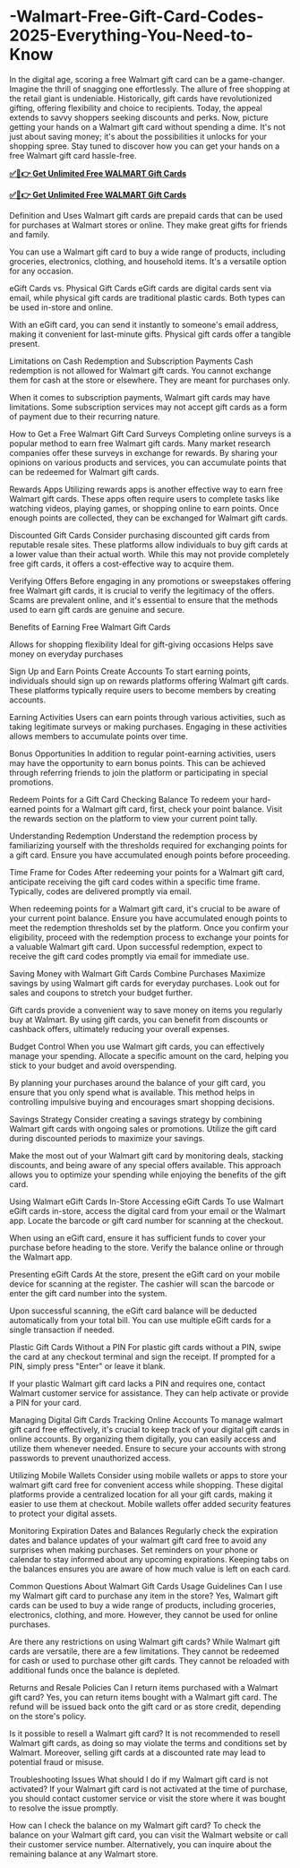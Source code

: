 # -Walmart-Free-Gift-Card-Codes-2025-Everything-You-Need-to-Know
In the digital age, scoring a free Walmart gift card can be a game-changer. Imagine the thrill of snagging one effortlessly. The allure of free shopping at the retail giant is undeniable. Historically, gift cards have revolutionized gifting, offering flexibility and choice to recipients. Today, the appeal extends to savvy shoppers seeking discounts and perks. Now, picture getting your hands on a Walmart gift card without spending a dime. It's not just about saving money; it's about the possibilities it unlocks for your shopping spree. Stay tuned to discover how you can get your hands on a free Walmart gift card hassle-free.

**[✅🔴👉 Get Unlimited Free WALMART Gift Cards](https://usa.offerznz.com/walmart%20gift%20card/)**


**[✅🔴👉 Get Unlimited Free WALMART Gift Cards](https://usa.offerznz.com/walmart%20gift%20card/)**


Definition and Uses
Walmart gift cards are prepaid cards that can be used for purchases at Walmart stores or online. They make great gifts for friends and family.

You can use a Walmart gift card to buy a wide range of products, including groceries, electronics, clothing, and household items. It's a versatile option for any occasion.

eGift Cards vs. Physical Gift Cards
eGift cards are digital cards sent via email, while physical gift cards are traditional plastic cards. Both types can be used in-store and online.

With an eGift card, you can send it instantly to someone's email address, making it convenient for last-minute gifts. Physical gift cards offer a tangible present.

Limitations on Cash Redemption and Subscription Payments
Cash redemption is not allowed for Walmart gift cards. You cannot exchange them for cash at the store or elsewhere. They are meant for purchases only.

When it comes to subscription payments, Walmart gift cards may have limitations. Some subscription services may not accept gift cards as a form of payment due to their recurring nature.

How to Get a Free Walmart Gift Card
Surveys
Completing online surveys is a popular method to earn free Walmart gift cards. Many market research companies offer these surveys in exchange for rewards. By sharing your opinions on various products and services, you can accumulate points that can be redeemed for Walmart gift cards.

Rewards Apps
Utilizing rewards apps is another effective way to earn free Walmart gift cards. These apps often require users to complete tasks like watching videos, playing games, or shopping online to earn points. Once enough points are collected, they can be exchanged for Walmart gift cards.

Discounted Gift Cards
Consider purchasing discounted gift cards from reputable resale sites. These platforms allow individuals to buy gift cards at a lower value than their actual worth. While this may not provide completely free gift cards, it offers a cost-effective way to acquire them.

Verifying Offers
Before engaging in any promotions or sweepstakes offering free Walmart gift cards, it is crucial to verify the legitimacy of the offers. Scams are prevalent online, and it's essential to ensure that the methods used to earn gift cards are genuine and secure.

Benefits of Earning Free Walmart Gift Cards



Allows for shopping flexibility
Ideal for gift-giving occasions
Helps save money on everyday purchases


Sign Up and Earn Points
Create Accounts
To start earning points, individuals should sign up on rewards platforms offering Walmart gift cards. These platforms typically require users to become members by creating accounts.

Earning Activities
Users can earn points through various activities, such as taking legitimate surveys or making purchases. Engaging in these activities allows members to accumulate points over time.

Bonus Opportunities
In addition to regular point-earning activities, users may have the opportunity to earn bonus points. This can be achieved through referring friends to join the platform or participating in special promotions.

Redeem Points for a Gift Card
Checking Balance
To redeem your hard-earned points for a Walmart gift card, first, check your point balance. Visit the rewards section on the platform to view your current point tally.

Understanding Redemption
Understand the redemption process by familiarizing yourself with the thresholds required for exchanging points for a gift card. Ensure you have accumulated enough points before proceeding.

Time Frame for Codes
After redeeming your points for a Walmart gift card, anticipate receiving the gift card codes within a specific time frame. Typically, codes are delivered promptly via email.

When redeeming points for a Walmart gift card, it's crucial to be aware of your current point balance. Ensure you have accumulated enough points to meet the redemption thresholds set by the platform. Once you confirm your eligibility, proceed with the redemption process to exchange your points for a valuable Walmart gift card. Upon successful redemption, expect to receive the gift card codes promptly via email for immediate use.

Saving Money with Walmart Gift Cards
Combine Purchases
Maximize savings by using Walmart gift cards for everyday purchases. Look out for sales and coupons to stretch your budget further.

Gift cards provide a convenient way to save money on items you regularly buy at Walmart. By using gift cards, you can benefit from discounts or cashback offers, ultimately reducing your overall expenses.

Budget Control
When you use Walmart gift cards, you can effectively manage your spending. Allocate a specific amount on the card, helping you stick to your budget and avoid overspending.

By planning your purchases around the balance of your gift card, you ensure that you only spend what is available. This method helps in controlling impulsive buying and encourages smart shopping decisions.

Savings Strategy
Consider creating a savings strategy by combining Walmart gift cards with ongoing sales or promotions. Utilize the gift card during discounted periods to maximize your savings.

Make the most out of your Walmart gift card by monitoring deals, stacking discounts, and being aware of any special offers available. This approach allows you to optimize your spending while enjoying the benefits of the gift card.

Using Walmart eGift Cards In-Store
Accessing eGift Cards
To use Walmart eGift cards in-store, access the digital card from your email or the Walmart app. Locate the barcode or gift card number for scanning at the checkout.

When using an eGift card, ensure it has sufficient funds to cover your purchase before heading to the store. Verify the balance online or through the Walmart app.

Presenting eGift Cards
At the store, present the eGift card on your mobile device for scanning at the register. The cashier will scan the barcode or enter the gift card number into the system.

Upon successful scanning, the eGift card balance will be deducted automatically from your total bill. You can use multiple eGift cards for a single transaction if needed.

Plastic Gift Cards Without a PIN
For plastic gift cards without a PIN, swipe the card at any checkout terminal and sign the receipt. If prompted for a PIN, simply press "Enter" or leave it blank.

If your plastic Walmart gift card lacks a PIN and requires one, contact Walmart customer service for assistance. They can help activate or provide a PIN for your card.

Managing Digital Gift Cards
Tracking Online Accounts
To manage walmart gift card free effectively, it's crucial to keep track of your digital gift cards in online accounts. By organizing them digitally, you can easily access and utilize them whenever needed. Ensure to secure your accounts with strong passwords to prevent unauthorized access.

Utilizing Mobile Wallets
Consider using mobile wallets or apps to store your walmart gift card free for convenient access while shopping. These digital platforms provide a centralized location for all your gift cards, making it easier to use them at checkout. Mobile wallets offer added security features to protect your digital assets.

Monitoring Expiration Dates and Balances
Regularly check the expiration dates and balance updates of your walmart gift card free to avoid any surprises when making purchases. Set reminders on your phone or calendar to stay informed about any upcoming expirations. Keeping tabs on the balances ensures you are aware of how much value is left on each card.

Common Questions About Walmart Gift Cards
Usage Guidelines
Can I use my Walmart gift card to purchase any item in the store? Yes, Walmart gift cards can be used to buy a wide range of products, including groceries, electronics, clothing, and more. However, they cannot be used for online purchases.

Are there any restrictions on using Walmart gift cards? While Walmart gift cards are versatile, there are a few limitations. They cannot be redeemed for cash or used to purchase other gift cards. They cannot be reloaded with additional funds once the balance is depleted.

Returns and Resale Policies
Can I return items purchased with a Walmart gift card? Yes, you can return items bought with a Walmart gift card. The refund will be issued back onto the gift card or as store credit, depending on the store's policy.

Is it possible to resell a Walmart gift card? It is not recommended to resell Walmart gift cards, as doing so may violate the terms and conditions set by Walmart. Moreover, selling gift cards at a discounted rate may lead to potential fraud or misuse.

Troubleshooting Issues
What should I do if my Walmart gift card is not activated? If your Walmart gift card is not activated at the time of purchase, you should contact customer service or visit the store where it was bought to resolve the issue promptly.

How can I check the balance on my Walmart gift card? To check the balance on your Walmart gift card, you can visit the Walmart website or call their customer service number. Alternatively, you can inquire about the remaining balance at any Walmart store.
